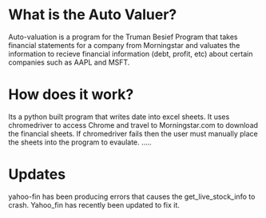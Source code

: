 # What is the Auto Valuer?

Auto-valuation is a program for the Truman Besief Program that takes financial statements for a company from Morningstar and valuates the information to recieve financial information (debt, profit, etc) about certain companies such as AAPL and MSFT.

# How does it work?

Its a python built program that writes date into excel sheets. It uses chromedriver to access Chrome and travel to Morningstar.com to download the financial sheets. If chromedriver fails then the user must manually place the sheets into the program to evaulate.
.....


# Updates

yahoo-fin has been producing errors that causes the get_live_stock_info to crash. Yahoo_fin has recently been updated to fix it.


